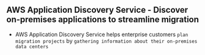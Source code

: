 ## AWS Application Discovery Service - Discover on-premises applications to streamline migration

- AWS Application Discovery Service helps enterprise customers `plan migration projects` by `gathering information about their on-premises data centers`
